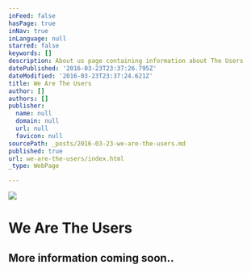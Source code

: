 ```yaml
---
inFeed: false
hasPage: true
inNav: true
inLanguage: null
starred: false
keywords: []
description: About us page containing information about The Users
datePublished: '2016-03-23T23:37:26.795Z'
dateModified: '2016-03-23T23:37:24.621Z'
title: We Are The Users
author: []
authors: []
publisher:
  name: null
  domain: null
  url: null
  favicon: null
sourcePath: _posts/2016-03-23-we-are-the-users.md
published: true
url: we-are-the-users/index.html
_type: WebPage

---
```

![](https://the-grid-user-content.s3-us-west-2.amazonaws.com/2a2bb76f-8ccd-4592-b155-2997c79684ec.jpg)

# We Are The Users

## More information coming soon..